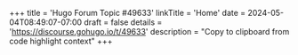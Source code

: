 +++
title = 'Hugo Forum Topic #49633'
linkTitle = 'Home'
date = 2024-05-04T08:49:07-07:00
draft = false
details = 'https://discourse.gohugo.io/t/49633'
description = "Copy to clipboard from code highlight context"
+++
